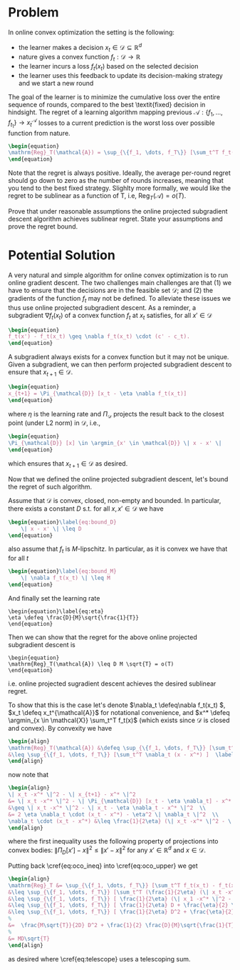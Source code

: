 # Problem


In online convex optimization the setting is the following:
- the learner makes a decision $x_t \in \mathcal{D} \subseteq \mathbb{R}^d$
- nature gives a convex function $f_t : \mathcal{D} \to \mathbb{R}$
- the learner incurs a loss $f_t(x_t)$ based on the selected decision
- the learner uses this feedback to update its decision-making strategy and we start a new round

The goal of the learner is to minimize the cumulative loss over the entire sequence of rounds, compared to the best \textit{fixed} decision in hindsight. 
The regret of a learning algorithm mapping previous $\mathcal{A}: \{f_1, \dots, f_{t_1}\} \to x_t^{\mathcal{A}}$ losses to a current prediction is the worst loss over possible function from nature.

```latex
\begin{equation}
\mathrm{Reg}_T(\mathcal{A}) = \sup_{\{f_1, \dots, f_T\}} [\sum_t^T f_t(x_t^{\mathcal{A}}) - \min_{x \in \mathcal{X}} \sum_t^T f_t(x)]
\end{equation}
```

Note that the regret is always positive. 
Ideally, the average per-round regret should go down to zero as the number of rounds increases, meaning that you tend to the best fixed strategy.
Slighlty more formally, we would like the regret to be sublinear as a function of T, i.e, $\mathrm{Reg}_T(\mathcal{A}) = o(T)$.

Prove that under reasonable assumptions the online projected subgradient descent algorithm achieves sublinear regret. State your assumptions and prove the regret bound.

# Potential Solution

A very natural and simple algorithm for online convex optimization is to run online gradient descent.
The two challenges main challenges are that (1) we have to ensure that the decisions are in the feasible set $\mathcal{D}$; and (2) the gradients of the function $f_t$ may not be defined. 
To alleviate these issues we thus use online projected subgradient descent. 
As a reminder, a subgradient $\nabla f_t(x_t)$ of a convex function $f_t$ at $x_t$ satisfies, for all $x' \in \mathcal{D}$

```latex
\begin{equation}
f_t(x') - f_t(x_t) \geq \nabla f_t(x_t) \cdot (c' - c_t).
\end{equation}
```

A subgradient always exists for a convex function but it may not be unique. 
Given a subgradient, we can then perform projected subgradient descent to ensure that $x_{t+1} \in \mathcal{D}$.

```latex
\begin{equation}
x_{t+1} = \Pi_{\mathcal{D}} [x_t - \eta \nabla f_t(x_t)]
\end{equation}
```

where $\eta$ is the learning rate and $\Pi_{\mathcal{D}}$ projects the result back to the closest point (under L2 norm) in $\mathcal{D}$, i.e.,

```latex
\begin{equation}
\Pi_{\mathcal{D}} [x] \in \argmin_{x' \in \mathcal{D}} \| x - x' \|
\end{equation}
```

which ensures that $x_{t+1} \in \mathcal{D}$ as desired.

Now that we defined the online projected subgradient descent, let's bound the regret of such algorithm.


Assume that $\mathcal{D}$ is convex, closed, non-empty and bounded. In particular, there exists a constant $D$  s.t. for all $x,x' \in \mathcal{D}$ we have

```latex
\begin{equation}\label{eq:bound_D}
    \| x - x' \| \leq D
\end{equation}
```

also assume that $f_t$ is $M$-lipschitz. In particular, as it is convex we have that for all $t$

```latex
\begin{equation}\label{eq:bound_M}
    \| \nabla f_t(x_t) \| \leq M
\end{equation}
```

And finally set the learning rate

```
\begin{equation}\label{eq:eta}
\eta \defeq \frac{D}{M}\sqrt{\frac{1}{T}}
\end{equation}
```

Then we can show that the regret for the above online projected subgradient descent is 

```
\begin{equation}
\mathrm{Reg}_T(\mathcal{A}) \leq D M \sqrt{T} = o(T)
\end{equation}
```

i.e. online projected sugradient descent achieves the desired sublinear regret.



To show that this is the case let's denote $\nabla_t \defeq\nabla f_t(x_t) $, $x_t \defeq x_t^{\mathcal{A}}$ for notational convenience, and $x^* \defeq \argmin_{x \in \mathcal{X}} \sum_t^T f_t(x)$ (which exists since $\mathcal{D}$ is closed and convex). 
By convexity we have 

```latex
\begin{align}
\mathrm{Reg}_T(\mathcal{A}) &\defeq \sup_{\{f_1, \dots, f_T\}} [\sum_t^T f_t(x_t) - f_t(x^*) ] \\
&\leq \sup_{\{f_1, \dots, f_T\}} [\sum_t^T \nabla_t (x - x^*) ]  \label{eq:oco_upper}
\end{align}
```

now note that 

```latex
\begin{align}
\| x_t -x^* \|^2 - \| x_{t+1} - x^* \|^2 
&= \| x_t -x^* \|^2 - \| \Pi_{\mathcal{D}} [x_t - \eta \nabla_t] - x^* \|^2  \\
&\geq \| x_t -x^* \|^2 - \| x_t - \eta \nabla_t - x^* \|^2  \\
&= 2 \eta \nabla_t \cdot (x_t - x^*) - \eta^2 \| \nabla_t \|^2  \\
\nabla_t \cdot (x_t - x^*) &\leq \frac{1}{2\eta} (\| x_t -x^* \|^2 - \| x_{t+1} - x^* \|^2 ) + \frac{\eta}{2} \| \nabla_t \|^2     \label{eq:oco_ineq}
\end{align}
```

where the first inequality uses the following property of projections into convex bodies: $\| \Pi_D[x'] - x \|^2 \leq \| x' - x \|^2$ for any $x' \in \mathbb{R}^d$ and $x \in \mathcal{D}$.

Putting back \cref{eq:oco_ineq} into \cref{eq:oco_upper} we get

```latex
\begin{align}
\mathrm{Reg}_T &= \sup_{\{f_1, \dots, f_T\}} [\sum_t^T f_t(x_t) - f_t(x^*) ] \\
&\leq \sup_{\{f_1, \dots, f_T\}} [\sum_t^T (\frac{1}{2\eta} (\| x_t -x^* \|^2 - \| x_{t+1} - x^* \|^2 ) + \frac{\eta}{2} \| \nabla_t \|^2) ] \\
&\leq \sup_{\{f_1, \dots, f_T\}} [ \frac{1}{2\eta} (\| x_1 -x^* \|^2 - \| x_{T+1} - x^* \|^2) + \frac{\eta}{2} \| \nabla_t \|^2T ] \label{eq:telescope}\\
&\leq \sup_{\{f_1, \dots, f_T\}} [ \frac{1}{2\eta} D + \frac{\eta}{2} \| \nabla_t \|^2T ] \label{eq:use_bound_D} & \text{\cref{eq:bound_D}}\\
&\leq \sup_{\{f_1, \dots, f_T\}} [ \frac{1}{2\eta} D^2 + \frac{\eta}{2}  M^2T ] \label{eq:use_bound_M} & \text{\cref{eq:bound_M}}\\
%
&=  \frac{M\sqrt{T}}{2D} D^2 + \frac{1}{2} \frac{D}{M}\sqrt{\frac{1}{T}}  M^2T  & \text{\cref{eq:eta}}\\
%
&= MD\sqrt{T}   
\end{align}
```

as desired where \cref{eq:telescope} uses a telescoping sum.